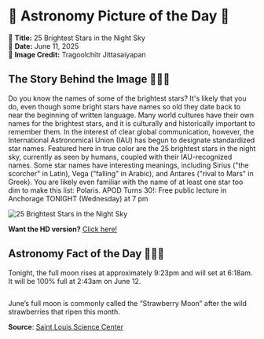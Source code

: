 # 🌌 Astronomy Picture of the Day 🌌
🔭 **Title:** 25 Brightest Stars in the Night Sky  
📅 **Date:** June 11, 2025  
📸 **Image Credit:** 
Tragoolchitr Jittasaiyapan
  

## The Story Behind the Image 🧑‍🚀🔭
Do you know the names of some of the brightest stars? It's likely that you do, even though some bright stars have names so old they date back to near the beginning of written language. Many world cultures have their own names for the brightest stars, and it is culturally and historically important to remember them.  In the interest of clear global communication, however, the International Astronomical Union (IAU) has begun to designate standardized star names.  Featured here in true color are the 25 brightest stars in the night sky, currently as seen by humans, coupled with their IAU-recognized names. Some star names have interesting meanings, including Sirius ("the scorcher" in Latin), Vega ("falling" in Arabic), and Antares ("rival to Mars" in Greek). You are likely even familiar with the name of at least one star too dim to make this list: Polaris.    APOD Turns 30!: Free public lecture in Anchorage TONIGHT (Wednesday) at 7 pm

![25 Brightest Stars in the Night Sky](https://apod.nasa.gov/apod/image/2506/25BrightestStars_Jittasaiyapan_960.jpg)

**Want the HD version?** [Click here!](https://apod.nasa.gov/apod/image/2506/25BrightestStars_Jittasaiyapan_1500.jpg)

## Astronomy Fact of the Day 👩‍🚀🚀 
<p>Tonight, the full moon rises at approximately 9:23pm and will set at 6:18am. It will be 100% full at 2:43am on June 12.</p>
<p><img src="https://www.slsc.org/wp-content/uploads/2025/06/jun-11.jpg" alt=""/></p>
<p>June’s full moon is commonly called the “Strawberry Moon” after the wild strawberries that ripen this month.</p>

**Source**: [Saint Louis Science Center](https://www.slsc.org/astronomy-fact-of-the-day-june-11-2025/)
